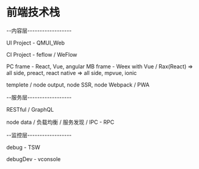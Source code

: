 # 前端技术栈

--内容层------------------

UI Project - QMUI_Web

CI Project - feflow / WeFlow

PC frame - React, Vue, angular
MB frame - Weex with Vue / Rax(React) => all side, preact, react native => all side, mpvue, ionic

templete / node output, node SSR, node Webpack / PWA

--服务层------------------

RESTful / GraphQL

node data / 负载均衡 / 服务发现 / IPC - RPC

--监控层------------------

debug - TSW

debugDev - vconsole
